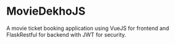# MovieDekhoJS
A movie ticket booking application using VueJS for frontend and FlaskRestful for backend with JWT for security.
